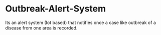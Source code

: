 # Outbreak-Alert-System
Its an alert system (Iot based) that notifies once a case like outbreak of a disease from one area is recorded.

